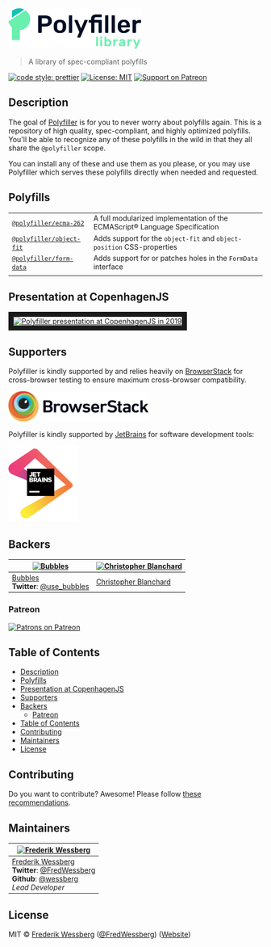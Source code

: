 <!-- SHADOW_SECTION_LOGO_START -->

<div><img alt="Logo" src="https://raw.githubusercontent.com/polyfiller-org/library/master/documentation/asset/logo-color-text.png" height="80"   /></div>

<!-- SHADOW_SECTION_LOGO_END -->

<!-- SHADOW_SECTION_DESCRIPTION_SHORT_START -->

> A library of spec-compliant polyfills

<!-- SHADOW_SECTION_DESCRIPTION_SHORT_END -->

<!-- SHADOW_SECTION_BADGES_START -->

<a href="https://github.com/prettier/prettier"><img alt="code style: prettier" src="https://img.shields.io/badge/code_style-prettier-ff69b4.svg"    /></a>
<a href="https://opensource.org/licenses/MIT"><img alt="License: MIT" src="https://img.shields.io/badge/License-MIT-yellow.svg"    /></a>
<a href="https://www.patreon.com/bePatron?u=11315442"><img alt="Support on Patreon" src="https://img.shields.io/badge/patreon-donate-green.svg"    /></a>

<!-- SHADOW_SECTION_BADGES_END -->

<!-- SHADOW_SECTION_DESCRIPTION_LONG_START -->

## Description

<!-- SHADOW_SECTION_DESCRIPTION_LONG_END -->

The goal of [Polyfiller](https://github.com/wessberg/Polyfiller) is for you to never worry about polyfills again.
This is a repository of high quality, spec-compliant, and highly optimized polyfills.
You'll be able to recognize any of these polyfills in the wild in that they all share the `@polyfiller` scope.

You can install any of these and use them as you please, or you may use Polyfiller which serves these polyfills directly when needed and requested.

## Polyfills

|                                                               |                                                                             |
| ------------------------------------------------------------- | --------------------------------------------------------------------------- |
| [`@polyfiller/ecma-262`](./packages/library/ecma/ecma-262)    | A full modularized implementation of the ECMAScript® Language Specification |
| [`@polyfiller/object-fit`](./packages/library/css/object-fit) | Adds support for the `object-fit` and `object-position` CSS-properties      |
| [`@polyfiller/form-data`](./packages/library/dom/form-data)   | Adds support for or patches holes in the `FormData` interface               |
|                                                               |                                                                             |

<!-- SHADOW_SECTION_FEATURE_IMAGE_START -->

<!-- SHADOW_SECTION_FEATURE_IMAGE_END -->

## Presentation at CopenhagenJS

<a href="http://www.youtube.com/watch?feature=player_embedded&v=3plpHThSyXU" target="_blank"><img src="http://img.youtube.com/vi/3plpHThSyXU/0.jpg" alt="Polyfiller presentation at CopenhagenJS in 2019" width="300" border="10" /></a>

## Supporters

Polyfiller is kindly supported by and relies heavily on [BrowserStack](https://www.browserstack.com) for cross-browser testing to ensure maximum cross-browser compatibility.

<a href="https://www.browserstack.com"><img alt="BrowserStack" src="https://raw.githubusercontent.com/polyfiller-org/library/master/documentation/asset/browserstack.png" height="60" /></a>

Polyfiller is kindly supported by [JetBrains](https://www.jetbrains.com/?from=Polyfiller) for software development tools:

<a href="https://www.jetbrains.com/?from=Polyfiller"><img alt="Supported by JetBrains" src="https://raw.githubusercontent.com/polyfiller-org/library/master/documentation/asset/jetbrains.png" height="150" /></a>

<!-- SHADOW_SECTION_BACKERS_START -->

## Backers

| <a href="https://usebubbles.com"><img alt="Bubbles" src="https://uploads-ssl.webflow.com/5d682047c28b217055606673/5e5360be16879c1d0dca6514_icon-thin-128x128%402x.png" height="70"   /></a> | <a href="https://github.com/cblanc"><img alt="Christopher Blanchard" src="https://avatars0.githubusercontent.com/u/2160685?s=400&v=4" height="70"   /></a> |
| ------------------------------------------------------------------------------------------------------------------------------------------------------------------------------------------- | ---------------------------------------------------------------------------------------------------------------------------------------------------------- |
| [Bubbles](https://usebubbles.com)<br><strong>Twitter</strong>: [@use_bubbles](https://twitter.com/use_bubbles)                                                                              | [Christopher Blanchard](https://github.com/cblanc)                                                                                                         |

### Patreon

<a href="https://www.patreon.com/bePatron?u=11315442"><img alt="Patrons on Patreon" src="https://img.shields.io/endpoint.svg?url=https://shieldsio-patreon.herokuapp.com/wessberg"  width="200"  /></a>

<!-- SHADOW_SECTION_BACKERS_END -->

<!-- SHADOW_SECTION_TOC_START -->

## Table of Contents

- [Description](#description)
- [Polyfills](#polyfills)
- [Presentation at CopenhagenJS](#presentation-at-copenhagenjs)
- [Supporters](#supporters)
- [Backers](#backers)
  - [Patreon](#patreon)
- [Table of Contents](#table-of-contents)
- [Contributing](#contributing)
- [Maintainers](#maintainers)
- [License](#license)

<!-- SHADOW_SECTION_TOC_END -->

<!-- SHADOW_SECTION_CONTRIBUTING_START -->

## Contributing

Do you want to contribute? Awesome! Please follow [these recommendations](./CONTRIBUTING.md).

<!-- SHADOW_SECTION_CONTRIBUTING_END -->

<!-- SHADOW_SECTION_MAINTAINERS_START -->

## Maintainers

| <a href="mailto:frederikwessberg@hotmail.com"><img alt="Frederik Wessberg" src="https://avatars2.githubusercontent.com/u/20454213?s=460&v=4" height="70"   /></a>                                                                |
| -------------------------------------------------------------------------------------------------------------------------------------------------------------------------------------------------------------------------------- |
| [Frederik Wessberg](mailto:frederikwessberg@hotmail.com)<br><strong>Twitter</strong>: [@FredWessberg](https://twitter.com/FredWessberg)<br><strong>Github</strong>: [@wessberg](https://github.com/wessberg)<br>_Lead Developer_ |

<!-- SHADOW_SECTION_MAINTAINERS_END -->

<!-- SHADOW_SECTION_LICENSE_START -->

## License

MIT © [Frederik Wessberg](mailto:frederikwessberg@hotmail.com) ([@FredWessberg](https://twitter.com/FredWessberg)) ([Website](https://github.com/wessberg))

<!-- SHADOW_SECTION_LICENSE_END -->
